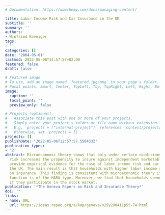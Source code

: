 ```yaml
---
# Documentation: https://wowchemy.com/docs/managing-content/

title: Labor Income Risk and Car Insurance in the UK
subtitle: ''
summary: ''
authors:
- Winfried Koeniger
tags:
- ''
categories: []
date: '2004-06-01'
lastmod: 2022-05-06T14:57:57+02:00
featured: false
draft: false

# Featured image
# To use, add an image named `featured.jpg/png` to your page's folder.
# Focal points: Smart, Center, TopLeft, Top, TopRight, Left, Right, BottomLeft, Bottom, BottomRight.
image:
  caption: ''
  focal_point: ''
  preview_only: false

# Projects (optional).
#   Associate this post with one or more of your projects.
#   Simply enter your project's folder or file name without extension.
#   E.g. `projects = ["internal-project"]` references `content/project/deep-learning/index.md`.
#   Otherwise, set `projects = []`.
projects: []
publishDate: '2022-05-06T12:57:57.550433Z'
publication_types:
- '2'
abstract: Microeconomic theory shows that only under certain conditions higher background
  risk increases the propensity to insure against independent marketable risks. We
  provide empirical evidence for the case of labor income risk and car insurance in
  the UK. The main result is that households with higher labor income risk spend more
  on insurance. This finding is consistent with microeconomic theory if the utility
  function is of the HARA type. Moreover, we find that households spend more on insurance
  if they participate in the stock market.
publication: '*The Geneva Papers on Risk and Insurance Theory*'
doi: ''
links:
- name: URL
  url: https://ideas.repec.org/a/kap/geneva/v29y2004i1p55-74.html
---
```

